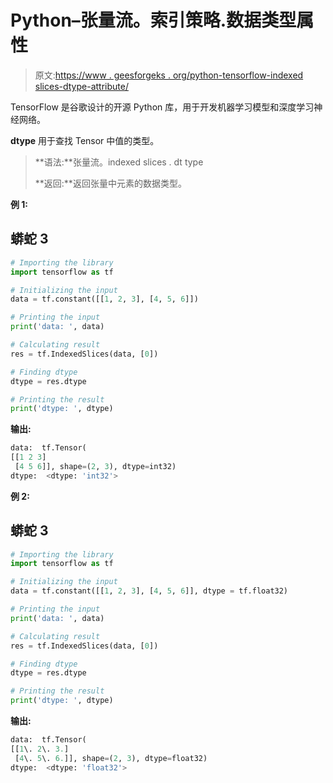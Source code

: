 # Python–张量流。索引策略.数据类型属性

> 原文:[https://www . geesforgeks . org/python-tensorflow-indexed slices-dtype-attribute/](https://www.geeksforgeeks.org/python-tensorflow-indexedslices-dtype-attribute/)

TensorFlow 是谷歌设计的开源 Python 库，用于开发机器学习模型和深度学习神经网络。

**dtype** 用于查找 Tensor 中值的类型。

> **语法:**张量流。indexed slices . dt type
> 
> **返回:**返回张量中元素的数据类型。

**例 1:**

## 蟒蛇 3

```py
# Importing the library
import tensorflow as tf

# Initializing the input
data = tf.constant([[1, 2, 3], [4, 5, 6]])

# Printing the input
print('data: ', data)

# Calculating result
res = tf.IndexedSlices(data, [0])

# Finding dtype 
dtype = res.dtype

# Printing the result
print('dtype: ', dtype)
```

**输出:**

```py
data:  tf.Tensor(
[[1 2 3]
 [4 5 6]], shape=(2, 3), dtype=int32)
dtype:  <dtype: 'int32'>

```

**例 2:**

## 蟒蛇 3

```py
# Importing the library
import tensorflow as tf

# Initializing the input
data = tf.constant([[1, 2, 3], [4, 5, 6]], dtype = tf.float32)

# Printing the input
print('data: ', data)

# Calculating result
res = tf.IndexedSlices(data, [0])

# Finding dtype 
dtype = res.dtype

# Printing the result
print('dtype: ', dtype)
```

**输出:**

```py
data:  tf.Tensor(
[[1\. 2\. 3.]
 [4\. 5\. 6.]], shape=(2, 3), dtype=float32)
dtype:  <dtype: 'float32'>

```